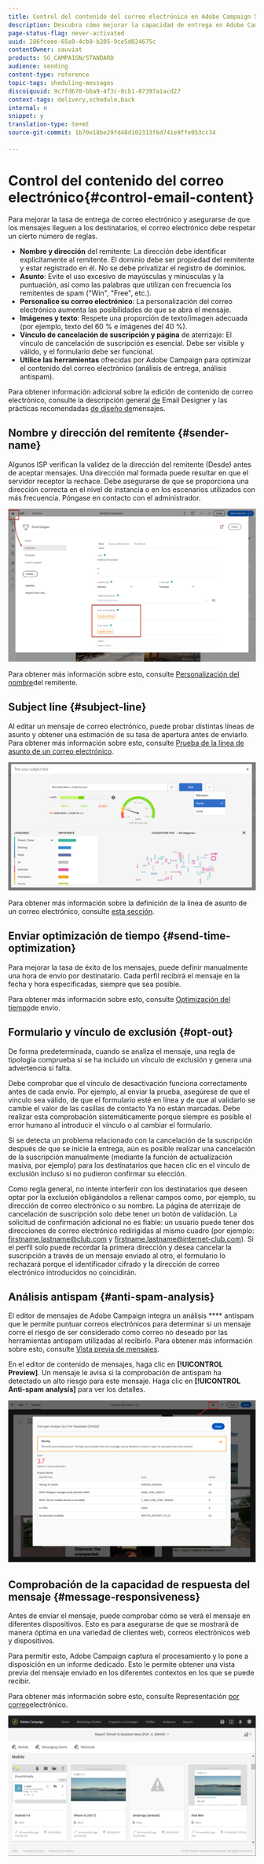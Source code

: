 ```yaml
---
title: Control del contenido del correo electrónico en Adobe Campaign Standard
description: Descubra cómo mejorar la capacidad de entrega en Adobe Campaign Standard al editar el contenido del correo electrónico.
page-status-flag: never-activated
uuid: 286fceee-65a9-4cb9-b205-9ce5d024675c
contentOwner: sauviat
products: SG_CAMPAIGN/STANDARD
audience: sending
content-type: reference
topic-tags: sheduling-messages
discoiquuid: 9c7fd670-bba9-4f3c-8cb1-87397a1acd27
context-tags: delivery,schedule,back
internal: n
snippet: y
translation-type: tm+mt
source-git-commit: 1b70e18be29fd48d102313f6d741e9ffe053cc34

---
```



# Control del contenido del correo electrónico{#control-email-content}

Para mejorar la tasa de entrega de correo electrónico y asegurarse de que los mensajes lleguen a los destinatarios, el correo electrónico debe respetar un cierto número de reglas.

* **Nombre y dirección** del remitente: La dirección debe identificar explícitamente al remitente. El dominio debe ser propiedad del remitente y estar registrado en él. No se debe privatizar el registro de dominios.
* **Asunto**: Evite el uso excesivo de mayúsculas y minúsculas y la puntuación, así como las palabras que utilizan con frecuencia los remitentes de spam ("Win", "Free", etc.).
* **Personalice su correo electrónico**: La personalización del correo electrónico aumenta las posibilidades de que se abra el mensaje.
* **Imágenes y texto**: Respete una proporción de texto/imagen adecuada (por ejemplo, texto del 60 % e imágenes del 40 %).
* **Vínculo de cancelación de suscripción y página** de aterrizaje: El vínculo de cancelación de suscripción es esencial. Debe ser visible y válido, y el formulario debe ser funcional.
* **Utilice las herramientas** ofrecidas por Adobe Campaign para optimizar el contenido del correo electrónico (análisis de entrega, análisis antispam).

Para obtener información adicional sobre la edición de contenido de correo electrónico, consulte la descripción general [de](../../designing/using/designing-content-in-adobe-campaign.md) Email Designer y las prácticas recomendadas [de diseño de](../../designing/using/designing-content-in-adobe-campaign.md#content-design-best-practices)mensajes.

## Nombre y dirección del remitente {#sender-name}

Algunos ISP verifican la validez de la dirección del remitente (Desde) antes de aceptar mensajes. Una dirección mal formada puede resultar en que el servidor receptor la rechace. Debe asegurarse de que se proporciona una dirección correcta en el nivel de instancia o en los escenarios utilizados con más frecuencia. Póngase en contacto con el administrador.

![](assets/delivery_content_edition16.png)

Para obtener más información sobre esto, consulte [Personalización del nombre](../../designing/using/personalization.md#personalizing-the-sender)del remitente.

## Subject line {#subject-line}

Al editar un mensaje de correo electrónico, puede probar distintas líneas de asunto y obtener una estimación de su tasa de apertura antes de enviarlo. Para obtener más información sobre esto, consulte [Prueba de la línea de asunto de un correo electrónico](../../sending/using/testing-subject-line-email.md).

![](assets/predictive_subject_line_example.png)

Para obtener más información sobre la definición de la línea de asunto de un correo electrónico, consulte [esta sección](../../designing/using/subject-line.md).

## Enviar optimización de tiempo {#send-time-optimization}

Para mejorar la tasa de éxito de los mensajes, puede definir manualmente una hora de envío por destinatario. Cada perfil recibirá el mensaje en la fecha y hora especificadas, siempre que sea posible.

Para obtener más información sobre esto, consulte [Optimización del tiempo](../../sending/using/optimizing-the-sending-time.md)de envío.

## Formulario y vínculo de exclusión {#opt-out}

De forma predeterminada, cuando se analiza el mensaje, una regla de tipología comprueba si se ha incluido un vínculo de exclusión y genera una advertencia si falta.

Debe comprobar que el vínculo de desactivación funciona correctamente antes de cada envío. Por ejemplo, al enviar la prueba, asegúrese de que el vínculo sea válido, de que el formulario esté en línea y de que al validarlo se cambie el valor de las casillas de contacto Ya no están marcadas. Debe realizar esta comprobación sistemáticamente porque siempre es posible el error humano al introducir el vínculo o al cambiar el formulario.

Si se detecta un problema relacionado con la cancelación de la suscripción después de que se inicie la entrega, aún es posible realizar una cancelación de la suscripción manualmente (mediante la función de actualización masiva, por ejemplo) para los destinatarios que hacen clic en el vínculo de exclusión incluso si no pudieron confirmar su elección.

Como regla general, no intente interferir con los destinatarios que deseen optar por la exclusión obligándolos a rellenar campos como, por ejemplo, su dirección de correo electrónico o su nombre. La página de aterrizaje de cancelación de suscripción solo debe tener un botón de validación. La solicitud de confirmación adicional no es fiable: un usuario puede tener dos direcciones de correo electrónico redirigidas al mismo cuadro (por ejemplo: firstname.lastname@club.com y firstname.lastname@internet-club.com). Si el perfil solo puede recordar la primera dirección y desea cancelar la suscripción a través de un mensaje enviado al otro, el formulario lo rechazará porque el identificador cifrado y la dirección de correo electrónico introducidos no coincidirán.

## Análisis antispam {#anti-spam-analysis}

El editor de mensajes de Adobe Campaign integra un análisis **** antispam que le permite puntuar correos electrónicos para determinar si un mensaje corre el riesgo de ser considerado como correo no deseado por las herramientas antispam utilizadas al recibirlo. Para obtener más información sobre esto, consulte [Vista previa de mensajes](../../sending/using/previewing-messages.md).

En el editor de contenido de mensajes, haga clic en **[!UICONTROL Preview]**. Un mensaje le avisa si la comprobación de antispam ha detectado un alto riesgo para este mensaje. Haga clic en **[!UICONTROL Anti-spam analysis]** para ver los detalles.

![](assets/sending_anti-spam_analysis.png)

## Comprobación de la capacidad de respuesta del mensaje {#message-responsiveness}

Antes de enviar el mensaje, puede comprobar cómo se verá el mensaje en diferentes dispositivos. Esto es para asegurarse de que se mostrará de manera óptima en una variedad de clientes web, correos electrónicos web y dispositivos.

Para permitir esto, Adobe Campaign captura el procesamiento y lo pone a disposición en un informe dedicado. Esto le permite obtener una vista previa del mensaje enviado en los diferentes contextos en los que se puede recibir.

Para obtener más información sobre esto, consulte Representación [por correo](../../sending/using/email-rendering.md)electrónico.

![](assets/inbox_rendering_report_3.png)
